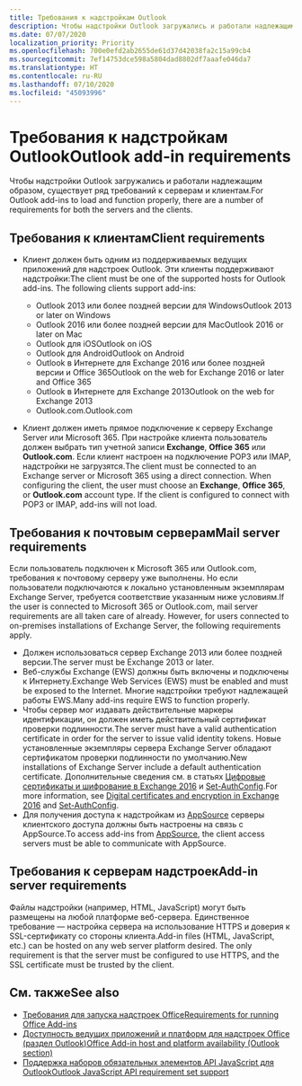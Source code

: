 ```yaml
---
title: Требования к надстройкам Outlook
description: Чтобы надстройки Outlook загружались и работали надлежащим образом, существует ряд требований к серверам и клиентам.
ms.date: 07/07/2020
localization_priority: Priority
ms.openlocfilehash: 700e0efd2ab2655de61d37d42038fa2c15a99cb4
ms.sourcegitcommit: 7ef14753dce598a5804dad8802df7aaafe046da7
ms.translationtype: HT
ms.contentlocale: ru-RU
ms.lasthandoff: 07/10/2020
ms.locfileid: "45093996"
---
```

# <a name="outlook-add-in-requirements"></a><span data-ttu-id="e4ee9-103">Требования к надстройкам Outlook</span><span class="sxs-lookup"><span data-stu-id="e4ee9-103">Outlook add-in requirements</span></span>

<span data-ttu-id="e4ee9-104">Чтобы надстройки Outlook загружались и работали надлежащим образом, существует ряд требований к серверам и клиентам.</span><span class="sxs-lookup"><span data-stu-id="e4ee9-104">For Outlook add-ins to load and function properly, there are a number of requirements for both the servers and the clients.</span></span>

## <a name="client-requirements"></a><span data-ttu-id="e4ee9-105">Требования к клиентам</span><span class="sxs-lookup"><span data-stu-id="e4ee9-105">Client requirements</span></span>

- <span data-ttu-id="e4ee9-106">Клиент должен быть одним из поддерживаемых ведущих приложений для надстроек Outlook. Эти клиенты поддерживают надстройки:</span><span class="sxs-lookup"><span data-stu-id="e4ee9-106">The client must be one of the supported hosts for Outlook add-ins. The following clients support add-ins:</span></span>

   - <span data-ttu-id="e4ee9-107">Outlook 2013 или более поздней версии для Windows</span><span class="sxs-lookup"><span data-stu-id="e4ee9-107">Outlook 2013 or later on Windows</span></span>
   - <span data-ttu-id="e4ee9-108">Outlook 2016 или более поздней версии для Mac</span><span class="sxs-lookup"><span data-stu-id="e4ee9-108">Outlook 2016 or later on Mac</span></span>
   - <span data-ttu-id="e4ee9-109">Outlook для iOS</span><span class="sxs-lookup"><span data-stu-id="e4ee9-109">Outlook on iOS</span></span>
   - <span data-ttu-id="e4ee9-110">Outlook для Android</span><span class="sxs-lookup"><span data-stu-id="e4ee9-110">Outlook on Android</span></span>
   - <span data-ttu-id="e4ee9-111">Outlook в Интернете для Exchange 2016 или более поздней версии и Office 365</span><span class="sxs-lookup"><span data-stu-id="e4ee9-111">Outlook on the web for Exchange 2016 or later and Office 365</span></span>
   - <span data-ttu-id="e4ee9-112">Outlook в Интернете для Exchange 2013</span><span class="sxs-lookup"><span data-stu-id="e4ee9-112">Outlook on the web for Exchange 2013</span></span>
   - <span data-ttu-id="e4ee9-113">Outlook.com.</span><span class="sxs-lookup"><span data-stu-id="e4ee9-113">Outlook.com</span></span>

- <span data-ttu-id="e4ee9-p101">Клиент должен иметь прямое подключение к серверу Exchange Server или Microsoft 365. При настройке клиента пользователь должен выбрать тип учетной записи **Exchange**, **Office 365** или **Outlook.com**. Если клиент настроен на подключение POP3 или IMAP, надстройки не загрузятся.</span><span class="sxs-lookup"><span data-stu-id="e4ee9-p101">The client must be connected to an Exchange server or Microsoft 365 using a direct connection. When configuring the client, the user must choose an **Exchange**, **Office 365**, or **Outlook.com** account type. If the client is configured to connect with POP3 or IMAP, add-ins will not load.</span></span>

## <a name="mail-server-requirements"></a><span data-ttu-id="e4ee9-117">Требования к почтовым серверам</span><span class="sxs-lookup"><span data-stu-id="e4ee9-117">Mail server requirements</span></span>

<span data-ttu-id="e4ee9-p102">Если пользователь подключен к Microsoft 365 или Outlook.com, требования к почтовому серверу уже выполнены. Но если пользователи подключаются к локально установленным экземплярам Exchange Server, требуется соответствие указанным ниже условиям.</span><span class="sxs-lookup"><span data-stu-id="e4ee9-p102">If the user is connected to Microsoft 365 or Outlook.com, mail server requirements are all taken care of already. However, for users connected to on-premises installations of Exchange Server, the following requirements apply.</span></span>

- <span data-ttu-id="e4ee9-120">Должен использоваться сервер Exchange 2013 или более поздней версии.</span><span class="sxs-lookup"><span data-stu-id="e4ee9-120">The server must be Exchange 2013 or later.</span></span>
- <span data-ttu-id="e4ee9-121">Веб-службы Exchange (EWS) должны быть включены и подключены к Интернету.</span><span class="sxs-lookup"><span data-stu-id="e4ee9-121">Exchange Web Services (EWS) must be enabled and must be exposed to the Internet.</span></span> <span data-ttu-id="e4ee9-122">Многие надстройки требуют надлежащей работы EWS.</span><span class="sxs-lookup"><span data-stu-id="e4ee9-122">Many add-ins require EWS to function properly.</span></span>
- <span data-ttu-id="e4ee9-123">Чтобы сервер мог издавать действительные маркеры идентификации, он должен иметь действительный сертификат проверки подлинности.</span><span class="sxs-lookup"><span data-stu-id="e4ee9-123">The server must have a valid authentication certificate in order for the server to issue valid identity tokens.</span></span> <span data-ttu-id="e4ee9-124">Новые установленные экземпляры сервера Exchange Server обладают сертификатом проверки подлинности по умолчанию.</span><span class="sxs-lookup"><span data-stu-id="e4ee9-124">New installations of Exchange Server include a default authentication certificate.</span></span> <span data-ttu-id="e4ee9-125">Дополнительные сведения см. в статьях [Цифровые сертификаты и шифрование в Exchange 2016](/Exchange/architecture/client-access/certificates) и [Set-AuthConfig](/powershell/module/exchange/organization/Set-AuthConfig).</span><span class="sxs-lookup"><span data-stu-id="e4ee9-125">For more information, see [Digital certificates and encryption in Exchange 2016](/Exchange/architecture/client-access/certificates) and [Set-AuthConfig](/powershell/module/exchange/organization/Set-AuthConfig).</span></span>
- <span data-ttu-id="e4ee9-126">Для получения доступа к надстройкам из [AppSource](https://appsource.microsoft.com/marketplace/apps?product=office&page=1&src=office&corrid=a35323d5-0e3d-4cc0-ba44-57537d74aae8&omexanonuid=581941df-1c6f-4eda-89e7-651af8aeaeb2) серверы клиентского доступа должны быть настроены на связь с AppSource.</span><span class="sxs-lookup"><span data-stu-id="e4ee9-126">To access add-ins from [AppSource](https://appsource.microsoft.com/marketplace/apps?product=office&page=1&src=office&corrid=a35323d5-0e3d-4cc0-ba44-57537d74aae8&omexanonuid=581941df-1c6f-4eda-89e7-651af8aeaeb2), the client access servers must be able to communicate with AppSource.</span></span>

## <a name="add-in-server-requirements"></a><span data-ttu-id="e4ee9-127">Требования к серверам надстроек</span><span class="sxs-lookup"><span data-stu-id="e4ee9-127">Add-in server requirements</span></span>

<span data-ttu-id="e4ee9-p105">Файлы надстройки (например, HTML, JavaScript) могут быть размещены на любой платформе веб-сервера. Единственное требование — настройка сервера на использование HTTPS и доверия к SSL-сертификату со стороны клиента.</span><span class="sxs-lookup"><span data-stu-id="e4ee9-p105">Add-in files (HTML, JavaScript, etc.) can be hosted on any web server platform desired. The only requirement is that the server must be configured to use HTTPS, and the SSL certificate must be trusted by the client.</span></span>

## <a name="see-also"></a><span data-ttu-id="e4ee9-130">См. также</span><span class="sxs-lookup"><span data-stu-id="e4ee9-130">See also</span></span>

- [<span data-ttu-id="e4ee9-131">Требования для запуска надстроек Office</span><span class="sxs-lookup"><span data-stu-id="e4ee9-131">Requirements for running Office Add-ins</span></span>](../concepts/requirements-for-running-office-add-ins.md)
- [<span data-ttu-id="e4ee9-132">Доступность ведущих приложений и платформ для надстроек Office (раздел Outlook)</span><span class="sxs-lookup"><span data-stu-id="e4ee9-132">Office Add-in host and platform availability (Outlook section)</span></span>](../overview/office-add-in-availability.md#outlook)
- [<span data-ttu-id="e4ee9-133">Поддержка наборов обязательных элементов API JavaScript для Outlook</span><span class="sxs-lookup"><span data-stu-id="e4ee9-133">Outlook JavaScript API requirement set support</span></span>](../reference/requirement-sets/outlook-api-requirement-sets.md#requirement-sets-supported-by-exchange-servers-and-outlook-clients)

